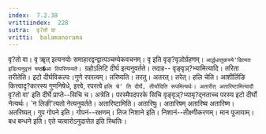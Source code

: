 ```yaml
---
index:  7.2.38
vrittiindex:  228
sutra:  वृ?तो वा
vritti:  balamanorama 
---
```


वृ?तो वा। वृ ॠत् इत्यनयोः समाहारद्वन्द्वात्पञ्चम्येकवचनम्। वृ इति वृङ्?वृञोर्ग्रहणम्। `आर्द्धधातुकस्ये'डित्यत इडित्यनुवृत्तं षष्ठ�आ विपरिणम्यते। `ग्रहोऽलिटि दीर्घ इत्यनुवर्तते। तदाह-- वृङ्वृञ्?भ्यामित्यादि। तरिता तरीतेति। इटो दीर्घविकल्पः।गुणे रपरत्वम्। तरिष्यति। तरतु। अतरत्। तरेत्। हलि चेति। आशीर्लिङि कित्त्वादृ?कारस्य गुणनिषेधे, इत्त्वे, रपरत्वे `हलि चे' ति दीर्घे, तीर्यादिति रूपमित्यर्थः। अतारीत् अतारिष्टामित्यादौ `वृ?तो वा' इति दीर्घे प्राप्ते--सिचि च। अत्रेति। परस्मैपदपरके सिचि वृङ्वृञ्?भ्यामृ?द्नताच्च परस्य इटो दीर्घो नेत्यर्थः। `न लिङी'त्यतो नेत्यनुवर्तते। अतारिष्टामिति। अतारिषुः। अतारिषम् अतारिष्व अतारिष्म।अतरिष्यत्। गुप गोपने इति। गोपनं--रक्षणम्। तिज निशाने इति। निशानं--तीक्ष्णीकरणम्। मान पूजायाम्। बध बन्धने इति। एते चत्वारोऽनुदात्तेत इति स्थितिः।

